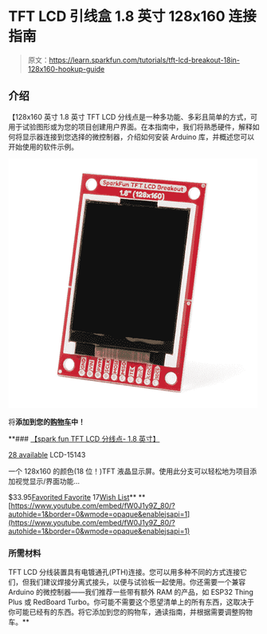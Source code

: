 # TFT LCD 引线盒 1.8 英寸 128x160 连接指南

> 原文：<https://learn.sparkfun.com/tutorials/tft-lcd-breakout-18in-128x160-hookup-guide>

## 介绍

【128x160 英寸 1.8 英寸 TFT LCD 分线点是一种多功能、多彩且简单的方式，可用于试验图形或为您的项目创建用户界面。在本指南中，我们将熟悉硬件，解释如何将显示器连接到您选择的微控制器，介绍如何安装 Arduino 库，并概述您可以开始使用的软件示例。

[![SparkFun TFT LCD Breakout - 1.8" (128x160)](img/bf764a1e4757fceccb272dde7bde65b3.png)](https://www.sparkfun.com/products/15143) 

将**添加到您的[购物车](https://www.sparkfun.com/cart)中！**

 **### [【spark fun TFT LCD 分线点- 1.8 英寸】](https://www.sparkfun.com/products/15143)

[28 available](https://learn.sparkfun.com/static/bubbles/ "28 available") LCD-15143

一个 128x160 的颜色(18 位！)TFT 液晶显示屏。使用此分支可以轻松地为项目添加视觉显示/界面功能…

$33.95[Favorited Favorite](# "Add to favorites") 17[Wish List](# "Add to wish list")** **[https://www.youtube.com/embed/fW0J1y9Z_80/?autohide=1&border=0&wmode=opaque&enablejsapi=1](https://www.youtube.com/embed/fW0J1y9Z_80/?autohide=1&border=0&wmode=opaque&enablejsapi=1)

### 所需材料

TFT LCD 分线装置具有电镀通孔(PTH)连接。您可以用多种不同的方式连接它们，但我们建议焊接分离式接头，以便与试验板一起使用。你还需要一个兼容 Arduino 的微控制器——我们推荐一些带有额外 RAM 的产品，如 ESP32 Thing Plus 或 RedBoard Turbo。你可能不需要这个愿望清单上的所有东西，这取决于你可能已经有的东西。将它添加到您的购物车，通读指南，并根据需要调整购物车。**